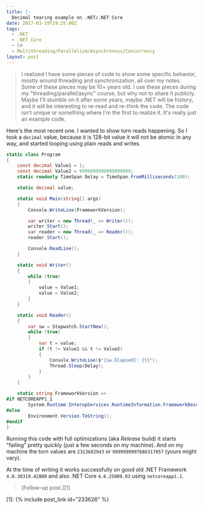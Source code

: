 ```yaml
---
title: |-
  Decimal tearing example on .NET/.NET Core
date: 2017-03-19T19:25:00Z
tags:
  - .NET
  - .NET Core
  - C#
  - Multithreading/Parallelism/Asynchronous/Concurrency
layout: post
---
```

> I realized I have some pieces of code to show some specific behavior, mostly around threading and synchronization, all over my notes. Some of these pieces may be 10+ years old. I use these pieces during my "threading/parallel/async" course, but why not to share it publicly. Maybe I'll stumble on it after some years, maybe .NET will be history, and it will be interesting to re-read and re-think the code. The code isn't unique or something where I'm the first to realize it. It's really just an example code.

Here's the most recent one. I wanted to show torn reads happening. So I took a `decimal` value, because it is 128-bit value it will not be atomic in any way, and started looping using plain reads and writes. 

<!-- excerpt -->

```csharp
static class Program
{
    const decimal Value1 = 1;
    const decimal Value2 = 9999999999999999999;
    static readonly TimeSpan Delay = TimeSpan.FromMilliseconds(100);

    static decimal value;

    static void Main(string[] args)
    {
        Console.WriteLine(FrameworkVersion);

        var writer = new Thread(_ => Writer());
        writer.Start();
        var reader = new Thread(_ => Reader());
        reader.Start();

        Console.ReadLine();
    }

    static void Writer()
    {
        while (true)
        {
            value = Value1;
            value = Value2;
        }
    }

    static void Reader()
    {
        var sw = Stopwatch.StartNew();
        while (true)
        {
            var t = value;
            if (t != Value1 && t != Value2)
            {
                Console.WriteLine($"{sw.Elapsed}: {t}");
                Thread.Sleep(Delay);
            }
        }
    }

    static string FrameworkVersion =>
#if NETCOREAPP1_1
        System.Runtime.InteropServices.RuntimeInformation.FrameworkDescription;
#else
        Environment.Version.ToString();
#endif
}
```

Running this code with full optimizations (aka _Release_ build) it starts "failing" pretty quickly (just a few seconds on my machine). And on my machine the torn values are `2313682943` or `9999999997686317057` (yours might vary).

At the time of writing it works successfully on good old .NET Framework `4.0.30319.42000` and also .NET Core `4.6.25009.03` using `netcoreapp1.1`.

> [Follow-up post.][1]

[1]: {% include post_link id="233626" %}